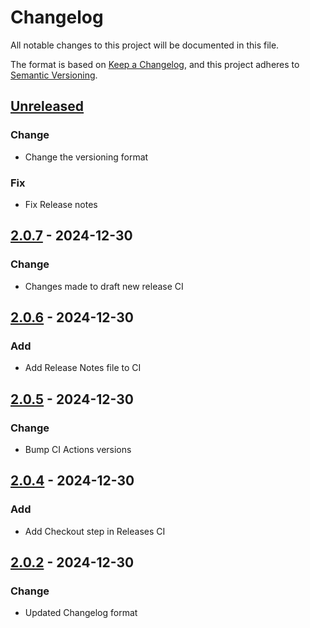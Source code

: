 # Changelog

All notable changes to this project will be documented in this file.

The format is based on [Keep a Changelog](https://keepachangelog.com/en/1.0.0/),
and this project adheres to [Semantic Versioning](https://semver.org/spec/v2.0.0.html).

## [Unreleased]

### Change

- Change the versioning format

### Fix

- Fix Release notes 

## [2.0.7] - 2024-12-30

### Change

-   Changes made to draft new release CI

## [2.0.6] - 2024-12-30

### Add

-   Add Release Notes file to CI 

## [2.0.5] - 2024-12-30

### Change

-   Bump CI Actions versions

## [2.0.4] - 2024-12-30

### Add

-   Add Checkout step in Releases CI

## [2.0.2] - 2024-12-30

### Change

-   Updated Changelog format

[Unreleased]: https://github.com/prajeshpradhan/test/compare/2.0.7...HEAD

[2.0.7]: https://github.com/prajeshpradhan/test/compare/2.0.6...2.0.7

[2.0.6]: https://github.com/prajeshpradhan/test/compare/2.0.5...2.0.6

[2.0.5]: https://github.com/prajeshpradhan/test/compare/2.0.4...2.0.5

[2.0.4]: https://github.com/prajeshpradhan/test/compare/2.0.2...2.0.4

[2.0.2]: https://github.com/prajeshpradhan/test/compare/ebbc4cb6a4452c7879cf2763a8d6c62dac66dead...2.0.2

